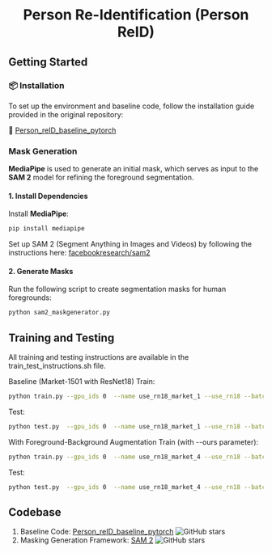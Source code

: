 # <p align="center"> Person Re-Identification (Person ReID)</p>

## Getting Started

### 📦 Installation

To set up the environment and baseline code, follow the installation guide provided in the original repository:

🔗 [Person_reID_baseline_pytorch](https://github.com/layumi/Person_reID_baseline_pytorch)


### Mask Generation

**MediaPipe** is used to generate an initial mask, which serves as input to the **SAM 2** model for refining the foreground segmentation.


#### 1. Install Dependencies
Install **MediaPipe**:
  ```bash
  pip install mediapipe
  ```
Set up SAM 2 (Segment Anything in Images and Videos) by following the instructions here: [facebookresearch/sam2](https://github.com/facebookresearch/sam2)

#### 2. Generate Masks
Run the following script to create segmentation masks for human foregrounds:
```bash
python sam2_maskgenerator.py
```

## Training and Testing 
All training and testing instructions are available in the train_test_instructions.sh file. 

Baseline (Market-1501 with ResNet18)
Train:
```bash
python train.py --gpu_ids 0  --name use_rn18_market_1 --use_rn18 --batchsize 32  --data_dir data/Market/pytorch --total_epoch 60
```
Test:
```bash
python test.py  --gpu_ids 0  --name use_rn18_market_1 --use_rn18 --batchsize 32  --test_dir data/Market/pytorch --which_epoch last
```

With Foreground-Background Augmentation
Train (with --ours parameter):
```bash
python train.py --gpu_ids 0  --name use_rn18_market_4 --use_rn18 --batchsize 32  --data_dir data/Market/pytorch --ours 0.5 --total_epoch 60
```
Test:
```bash
python test.py  --gpu_ids 0  --name use_rn18_market_4 --use_rn18 --batchsize 32  --test_dir data/Market/pytorch --which_epoch last
```

## Codebase
1. Baseline Code: [Person_reID_baseline_pytorch](https://github.com/layumi/Person_reID_baseline_pytorch) ![GitHub stars](https://img.shields.io/github/stars/layumi/Person_reID_baseline_pytorch.svg?style=flat&label=Star)
2. Masking Generation Framework: [SAM 2](https://github.com/facebookresearch/sam2) ![GitHub stars](https://img.shields.io/github/stars/facebookresearch/sam2.svg?style=flat&label=Star)

